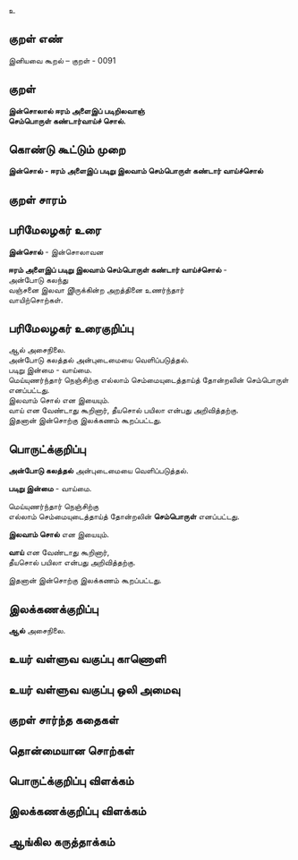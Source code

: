 உ

## குறள் எண் 

இனியவை கூறல் – குறள் - 0091  

## குறள் 

**இன்சொலால் ஈரம் அளைஇப் படிறிலவாஞ்  
செம்பொருள் கண்டார்வாய்ச் சொல்.** 

## கொண்டு கூட்டும் முறை

**இன்சொல் - ஈரம் அளைஇப் படிறு இலவாம் செம்பொருள் கண்டார் வாய்ச்சொல்** 

## குறள் சாரம் 


## பரிமேலழகர் உரை

**இன்சொல்** - இன்சொலாவன  

**ஈரம் அளைஇப் படிறு இலவாம் செம்பொருள் கண்டார் வாய்ச்சொல்** -  
அன்போடு கலந்து  
வஞ்சனை இலவா இிருக்கின்ற அறத்தினை உணர்ந்தார்  
வாயிற்சொற்கள். 

## பரிமேலழகர் உரைகுறிப்பு   

ஆல் அசைநிலை.  
அன்போடு கலத்தல்  அன்புடைமையை வெளிப்படுத்தல்.  
படிறு இன்மை - வாய்மை.  
மெய்யுணர்ந்தார் நெஞ்சிற்கு எல்லாம் செம்மையுடைத்தாய்த் தோன்றலின் செம்பொருள் எனப்பட்டது.  
இலவாம் சொல் என இயையும்.  
வாய் என வேண்டாது கூறினார், தீயசொல் பயிலா என்பது அறிவித்தற்கு.  
இதனான் இன்சொற்கு இலக்கணம் கூறப்பட்டது.   

## பொருட்க்குறிப்பு 

**அன்போடு கலத்தல்**  அன்புடைமையை வெளிப்படுத்தல்.  

**படிறு இன்மை** - வாய்மை.  

மெய்யுணர்ந்தார் நெஞ்சிற்கு  
எல்லாம் செம்மையுடைத்தாய்த் தோன்றலின் **செம்பொருள்** எனப்பட்டது.  

**இலவாம் சொல்** என இயையும்.  

**வாய்** என வேண்டாது கூறினார்,  
தீயசொல் பயிலா என்பது அறிவித்தற்கு.  

இதனான் இன்சொற்கு இலக்கணம் கூறப்பட்டது. 

## இலக்கணக்குறிப்பு  

**ஆல்** அசைநிலை.  

## உயர் வள்ளுவ வகுப்பு காணொளி


## உயர் வள்ளுவ வகுப்பு ஒலி அமைவு 

 
## குறள் சார்ந்த கதைகள் 


## தொன்மையான சொற்கள்


## பொருட்க்குறிப்பு விளக்கம்


## இலக்கணக்குறிப்பு விளக்கம்


## ஆங்கில கருத்தாக்கம் 


